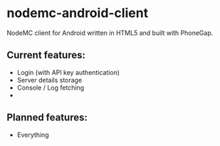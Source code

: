 # nodemc-android-client
NodeMC client for Android written in HTML5 and built with PhoneGap.

## Current features:
 - Login (with API key authentication)
 - Server details storage
 - Console / Log fetching
 - 
## Planned features:
 - Everything
